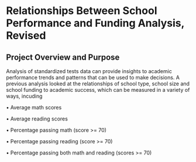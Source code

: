 # Relationships Between School Performance and Funding Analysis, Revised

## Project Overview and Purpose

Analysis of standardized tests data can provide insights to academic performance trends and patterns that can be used to make decisions. A previous analysis looked at the relationships of school type, school size and school funding to academic success, which can be measured in a variety of ways, incuding

•	Average math scores

•	Average reading scores

•	Percentage passing math (score >= 70)

•	Percentage passing reading (score >= 70)

•	Percentage passing both math and reading (scores >= 70)

